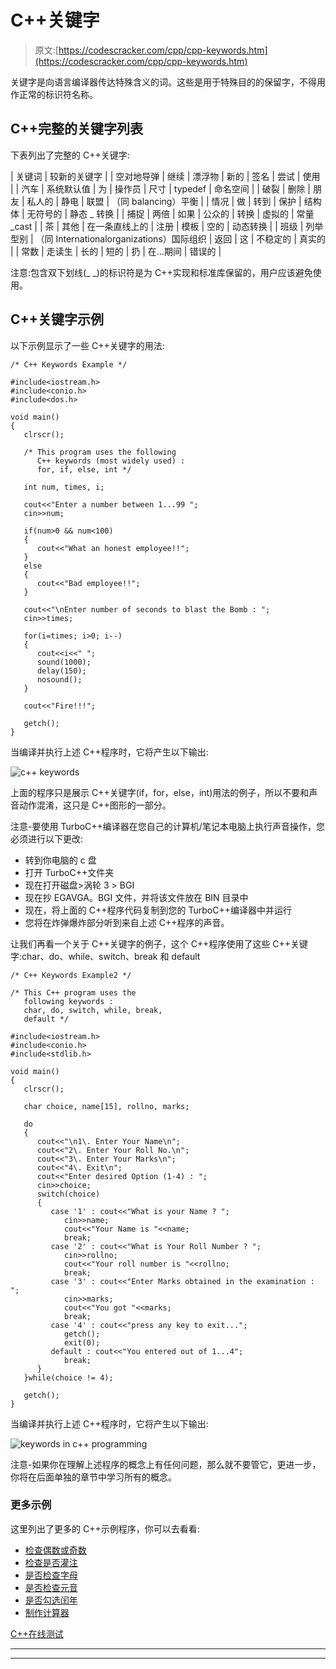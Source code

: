 # C++关键字

> 原文:[https://codescracker.com/cpp/cpp-keywords.htm](https://codescracker.com/cpp/cpp-keywords.htm)

关键字是向语言编译器传达特殊含义的词。这些是用于特殊目的的保留字，不得用作正常的标识符名称。

## C++完整的关键字列表

下表列出了完整的 C++关键字:

| 关键词 | 较新的关键字 |
| 空对地导弹 | 继续 | 漂浮物 | 新的 | 签名 | 尝试 | 使用 |
| 汽车 | 系统默认值 | 为 | 操作员 | 尺寸 | typedef | 命名空间 |
| 破裂 | 删除 | 朋友 | 私人的 | 静电 | 联盟 | （同 balancing）平衡 |
| 情况 | 做 | 转到 | 保护 | 结构体 | 无符号的 | 静态 _ 转换 |
| 捕捉 | 两倍 | 如果 | 公众的 | 转换 | 虚拟的 | 常量 _cast |
| 茶 | 其他 | 在一条直线上的 | 注册 | 模板 | 空的 | 动态转换 |
| 班级 | 列举型别 | （同 Internationalorganizations）国际组织 | 返回 | 这 | 不稳定的 | 真实的 |
| 常数 | 走读生 | 长的 | 短的 | 扔 | 在…期间 | 错误的 |

注意:包含双下划线(_ _)的标识符是为 C++实现和标准库保留的，用户应该避免使用。

## C++关键字示例

以下示例显示了一些 C++关键字的用法:

```
/* C++ Keywords Example */

#include<iostream.h>
#include<conio.h>
#include<dos.h>

void main()
{
   clrscr();

   /* This program uses the following
      C++ keywords (most widely used) :
      for, if, else, int */

   int num, times, i;

   cout<<"Enter a number between 1...99 ";
   cin>>num;

   if(num>0 && num<100)
   {
      cout<<"What an honest employee!!";
   }
   else
   {
      cout<<"Bad employee!!";
   }

   cout<<"\nEnter number of seconds to blast the Bomb : ";
   cin>>times;

   for(i=times; i>0; i--)
   {
      cout<<i<<" ";
      sound(1000);
      delay(150);
      nosound();
   }

   cout<<"Fire!!!";

   getch();
}
```

当编译并执行上述 C++程序时，它将产生以下输出:

![c++ keywords](../Images/d4a6c0a0d7d8f307929abf80fce865fb.png)

上面的程序只是展示 C++关键字(if，for，else，int)用法的例子，所以不要和声音动作混淆，这只是 C++图形的一部分。

注意-要使用 TurboC++编译器在您自己的计算机/笔记本电脑上执行声音操作，您必须进行以下更改:

*   转到你电脑的 c 盘
*   打开 TurboC++文件夹
*   现在打开磁盘>涡轮 3 > BGI
*   现在抄 EGAVGA。BGI 文件，并将该文件放在 BIN 目录中
*   现在，将上面的 C++程序代码复制到您的 TurboC++编译器中并运行
*   您将在炸弹爆炸部分听到来自上述 C++程序的声音。

让我们再看一个关于 C++关键字的例子，这个 C++程序使用了这些 C++关键字:char、do、while、switch、break 和 default

```
/* C++ Keywords Example2 */

/* This C++ program uses the
   following keywords :
   char, do, switch, while, break,
   default */

#include<iostream.h>
#include<conio.h>
#include<stdlib.h>

void main()
{
   clrscr();

   char choice, name[15], rollno, marks;

   do
   {
      cout<<"\n1\. Enter Your Name\n";
      cout<<"2\. Enter Your Roll No.\n";
      cout<<"3\. Enter Your Marks\n";
      cout<<"4\. Exit\n";
      cout<<"Enter desired Option (1-4) : ";
      cin>>choice;
      switch(choice)
      {
         case '1' : cout<<"What is your Name ? ";
            cin>>name;
            cout<<"Your Name is "<<name;
            break;
         case '2' : cout<<"What is Your Roll Number ? ";
            cin>>rollno;
            cout<<"Your roll number is "<<rollno;
            break;
         case '3' : cout<<"Enter Marks obtained in the examination : ";
            cin>>marks;
            cout<<"You got "<<marks;
            break;
         case '4' : cout<<"press any key to exit...";
            getch();
            exit(0);
         default : cout<<"You entered out of 1...4";
            break;
      }
   }while(choice != 4);

   getch();
}
```

当编译并执行上述 C++程序时，它将产生以下输出:

![keywords in c++ programming](../Images/4a65f59a8d6d4f43465e681af5a33cae.png)

注意-如果你在理解上述程序的概念上有任何问题，那么就不要管它，更进一步，你将在后面单独的章节中学习所有的概念。

### 更多示例

这里列出了更多的 C++示例程序，你可以去看看:

*   [检查偶数或奇数](/cpp/program/cpp-program-check-even-odd.htm)
*   [检查是否灌注](/cpp/program/cpp-program-check-prime.htm)
*   [是否检查字母](/cpp/program/cpp-program-check-alphabet.htm)
*   [是否检查元音](/cpp/program/cpp-program-check-vowel.htm)
*   [是否勾选闰年](/cpp/program/cpp-program-check-leap-year.htm)
*   [制作计算器](/cpp/program/cpp-program-make-calculator.htm)

[C++在线测试](/exam/showtest.php?subid=3)

* * *

* * *